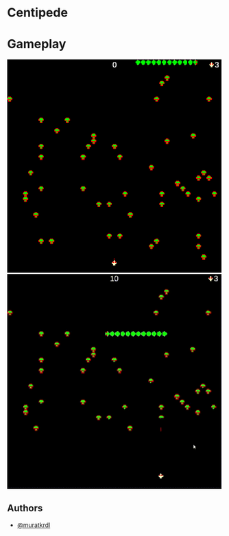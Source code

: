 
# Centipede


# Gameplay

<img src="https://github.com/muratkrdl/Centipede/blob/main/Centipede.png" width="500">

<img src="https://github.com/muratkrdl/Centipede/blob/main/Centipede%20Gameplay.gif" width="500">


## Authors

- [@muratkrdl](https://github.com/muratkrdl)

